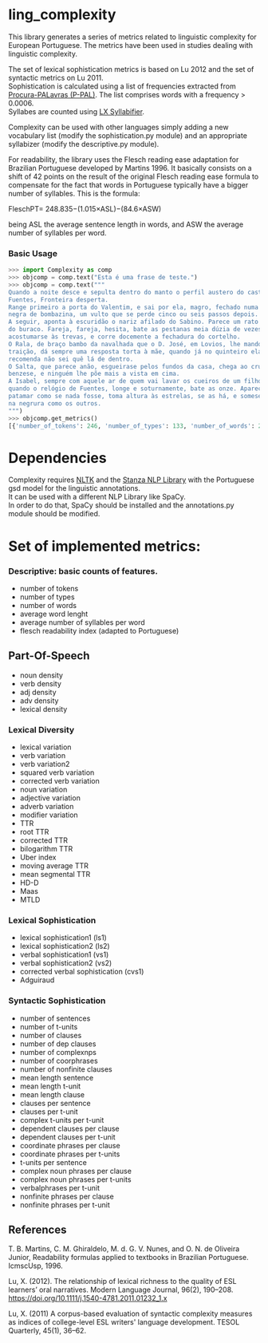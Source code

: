 # ling_complexity

This library generates a series of metrics related to linguistic complexity for European Portuguese.
The metrics have been used in studies dealing with linguistic complexity.

The set of lexical sophistication metrics is based on Lu 2012 and the set of syntactic metrics on Lu 2011. <br />
Sophistication is calculated using a list of frequencies extracted from [Procura-PALavras (P-PAL)](http://p-pal.di.uminho.pt/tools). The list comprises words with a frequency > 0.0006. <br />
Syllabes are counted using [LX Syllabifier](http://lxsyllabifier.di.fc.ul.pt/). <br />

Complexity can be used with other languages simply adding a new vocabulary list (modify the sophistication.py module) and an appropriate syllabizer (modify the descriptive.py module).  <br />

For readability, the library uses the Flesch reading ease adaptation for Brazilian Portuguese developed by Martins 1996. It basically consists on a shift of 42 points on the result of the original Flesch reading ease formula to compensate for the fact that words in Portuguese typically have a bigger number of syllables. This is the formula:  <br />

FleschPT= 248.835−(1.015×ASL)−(84.6×ASW) <br />

being ASL the average sentence length in words, and ASW the average number of syllables per word. <br />

### Basic Usage
```python
>>> import Complexity as comp
>>> objcomp = comp.text("Esta é uma frase de teste.")
>>> objcomp = comp.text("""
Quando a noite desce e sepulta dentro do manto o perfil austero do castelo de
Fuentes, Fronteira desperta.
Range primeiro a porta do Valentim, e sai por ela, magro, fechado numa roupa
negra de bombazina, um vulto que se perde cinco ou seis passos depois.
A seguir, aponta à escuridão o nariz afilado do Sabino. Parece um rato a surgir
do buraco. Fareja, fareja, hesita, bate as pestanas meia dúzia de vezes a
acostumar­se às trevas, e corre docemente a fechadura do cortelho.
O Rala, de braço bambo da navalhada que o D. José, em Lovios, lhe mandou à
traição, dá sempre uma resposta torta à mãe, quando já no quinteiro ela lhe
recomenda não sei quê lá de dentro.
O Salta, que parece anão, esgueira­se pelos fundos da casa, chega ao cruzeiro,
benze­se, e ninguém lhe põe mais a vista em cima.
A Isabel, sempre com aquele ar de quem vai lavar os cueiros de um filho, sai
quando o relógio de Fuentes, longe e soturnamente, bate as onze. Aparece no
patamar como se nada fosse, toma altura às estrelas, se as há, e some­se
na negrura como os outros.
""")
>>> objcomp.get_metrics()
[{'number_of_tokens': 246, 'number_of_types': 133, 'number_of_words': 210, 'number_of_sentences': 9, 'average_word_lenght': 3.98, 'average_numbword_sentence': 23.33, 'average_numbsyllable_word': 1.84, 'readability_fleschport': 69.25}, {'noun_density': 19.52, 'verb_density': 15.24, 'adj_density': 3.33, 'adv_density': 6.19, 'content_density': 44.29}, {'lexical_variation': 0.93, 'verb_variation': 0.87, 'verb_variation2': 0.29, 'squared_verbvariation': 23.52, 'corrected_verbvariation': 3.43, 'noun_variation': 1.0, 'adjective_variation': 0.08, 'adverb_variation': 0.12, 'modifier_variation': 0.2, 'ttr': 0.7, 'root_ttr': 9.7, 'corrected_ttr': 6.86, 'bilogarithm_ttr': 0.91, 'uber_index': 26.31, 'moving_avrg_ttr': 0.94, 'mean_segmental_ttr': 0.94, 'hdd': 0.88, 'maas': 0.01, 'mtld': 143.49}, {'ls1': 1.0, 'ls2': 1.0, 'vs1': 0.87, 'vs2': 23.52, 'cvs1': 3.43, 'adguiraud': 9.04}, {'sentences': 9, 'words': 210, 't-units': 10, 'clauses': 20, 'dep_clauses': 12, 'complexnps': 8, 'coorphrases': 7, 'nonfinite': 2, 'mean_length_sentence': 23.33, 'mean_length-unit': 21.0, 'mean_length_clause': 10.5, 'clauses_per sentence': 2.22, 'clauses_per_t-unit': 0.5, 'complex_t-units_per_t-unit': 0.5, 'dependent_clauses_per_clause': 0.6, 'dependent_clause_per_t-unit': 1.2, 'coordinate_phrases_per_clause': 0.35, 'coordinate_phrases_per_t-units': 0.7, 't-units_per sentence': 1.11, 'complex_noun_phrase_per_clause': 0.4, 'complex_noun_phrase_per_t-units': 0.8, 'verbalphrases_per_t-unit': 3.1, 'nonfinite_phrases_per_clause': 0.1, 'nonfinite_phrases_per_t-unit': 0.2}]
```

# Dependencies
Complexity requires [NLTK](http://www.nltk.org/) and the [Stanza NLP Library](https://stanfordnlp.github.io/stanza/) with the Portuguese gsd model for the linguistic annotations. <br />
It can be used with a different NLP Library like SpaCy. <br />
In order to do that, SpaCy should be installed and the annotations.py module should be modified. <br />

# Set of implemented metrics:

### Descriptive: basic counts of features. <br />
- number of tokens <br />
- number of types <br />
- number of words <br />
- average word lenght <br />
- average number of syllables per word <br />
- flesch readability index (adapted to Portuguese) <br />

## Part-Of-Speech <br />
- noun density <br />
- verb density <br />
- adj density <br />
- adv density <br />
- lexical density <br />

### Lexical Diversity <br />
- lexical variation <br />
- verb variation <br />
- verb variation2 <br />
- squared verb variation <br />
- corrected verb variation <br />
- noun variation <br />
- adjective variation <br />
- adverb variation <br />
- modifier variation <br />
- TTR <br />
- root TTR <br />
- corrected TTR <br />
- bilogarithm TTR <br />
- Uber index <br />
- moving average TTR <br />
- mean segmental TTR <br />
- HD-D <br />
- Maas <br />
- MTLD <br />

### Lexical Sophistication <br />
- lexical sophistication1 (ls1) <br />
- lexical sophistication2 (ls2) <br />
- verbal sophistication1 (vs1) <br />
- verbal sophistication2 (vs2) <br />
- corrected verbal sophistication (cvs1) <br />
- Adguiraud <br />
 
### Syntactic Sophistication <br />
- number of sentences <br />
- number of t-units <br />
- number of clauses <br />
- number of  dep clauses <br />
- number of complexnps <br />
- number of coorphrases <br />
- number of nonfinite clauses <br />
- mean length sentence <br />
- mean length t-unit <br />
- mean length clause <br />
- clauses per sentence <br />
- clauses per t-unit <br />
- complex t-units per t-unit <br />
- dependent clauses per clause <br />
- dependent clauses per t-unit <br />
- coordinate phrases per clause <br />
- coordinate phrases per t-units <br />
- t-units per sentence <br />
- complex noun phrases per clause <br />
- complex noun phrases per t-units <br />
- verbalphrases per t-unit <br />
- nonfinite phrases per clause <br />
- nonfinite phrases per t-unit <br />

## References

T. B. Martins, C. M. Ghiraldelo, M. d. G. V. Nunes, and O. N. de Oliveira Junior, Readability formulas applied to textbooks in Brazilian Portuguese. IcmscUsp, 1996.  <br />

Lu, X. (2012). The relationship of lexical richness to the quality of ESL learners’ oral narratives. Modern Language Journal, 96(2), 190–208.  <br /> https://doi.org/10.1111/j.1540-4781.2011.01232_1.x   <br />

Lu, X. (2011) A corpus-based evaluation of syntactic complexity measures as indices of college-level ESL writers' language development. TESOL Quarterly, 45(1), 36–62.

